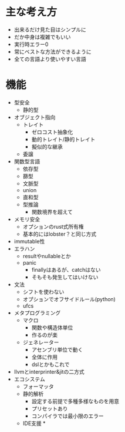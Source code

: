 # 主な考え方
* 出来るだけ見た目はシンプルに
* だか中身は複雑でもいい
* 実行時エラー0
* 常にベストな方法ができるように
* 全ての言語より使いやすい言語

# 機能
* 型安全
	* 静的型
* オブジェクト指向
	* トレイト
		* ゼロコスト抽象化
		* 動的トレイト/静的トレイト
		* 擬似的な継承
	* 委譲
* 関数型言語
	* 依存型
	* 篩型
	* 文脈型
	* union
	* 直和型
	* 型推論
		* 関数境界を超えて
* メモリ安全
	* オプションのrust式所有権
	* 基本的にはlobster？と同じ方式
* immutable性
* エラハン
	* resultやnullableとか
	* panic
		* finallyはあるが、catchはない
		* そもそも発生してはいけない
* 文法
	* シフトを使わない
	* オプションでオフサイドルール(python)
	* ufcs
* メタプログラミング
	* マクロ
		* 関数や構造体単位
		* 作るのが楽
	* ジェネレーター
		* アセンブリ単位で動く
		* 全体に作用
		* dslとかもこれで
* llvmとinterprinter&jitの二方式
* エコシステム
	* フォーマッタ
	* 静的解析
		* 設定する前提で多種多様なものを用意
		* プリセットあり
		* コンパイラでは最小限のエラー
	* IDE支援
		* 

